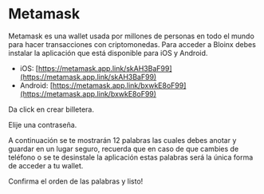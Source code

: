 # Metamask

Metamask es una wallet usada por millones de personas en todo el mundo para hacer transacciones con criptomonedas. Para acceder a Bloinx debes instalar la aplicación que está disponible para iOS y Android.&#x20;

* iOS: [https://metamask.app.link/skAH3BaF99](https://metamask.app.link/skAH3BaF99)
* Android: [https://metamask.app.link/bxwkE8oF99](https://metamask.app.link/bxwkE8oF99)

Da click en crear billetera.&#x20;

Elije una contraseña.

A continuación se te mostrarán 12 palabras las cuales debes anotar y guardar en un lugar seguro, recuerda que en caso de que cambies de teléfono o se te desinstale la aplicación estas palabras será la única forma de acceder a tu wallet.&#x20;

Confirma el orden de las palabras y listo!
